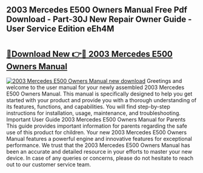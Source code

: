 ## 2003 Mercedes E500 Owners Manual Free Pdf Download - Part-30J New Repair Owner Guide - User Service Edition eEh4M

# <h2><a href="http://bc41654.oget.top/?id=2003+Mercedes+E500+Owners+Manual">🔗Download New 👉🔴 2003 Mercedes E500 Owners Manual</a></h2>

[![2003 Mercedes E500 Owners Manual new download](https://i.imgur.com/5g1atiW.png)](http://bc41654.oget.top/?id=2003+Mercedes+E500+Owners+Manual)
Greetings and welcome to the user manual for your newly assembled 2003 Mercedes E500 Owners Manual. This manual is specifically designed to help you get started with your product and provide you with a thorough understanding of its features, functions, and capabilities. You will find step-by-step instructions for installation, usage, maintenance, and troubleshooting. Important User Guide 2003 Mercedes E500 Owners Manual for Parents This guide provides important information for parents regarding the safe use of this product for children. Your new 2003 Mercedes E500 Owners Manual features a powerful engine and innovative features for exceptional performance. We trust that the 2003 Mercedes E500 Owners Manual has been an accurate and detailed resource in your efforts to master your new device. In case of any queries or concerns, please do not hesitate to reach out to our customer service team.
